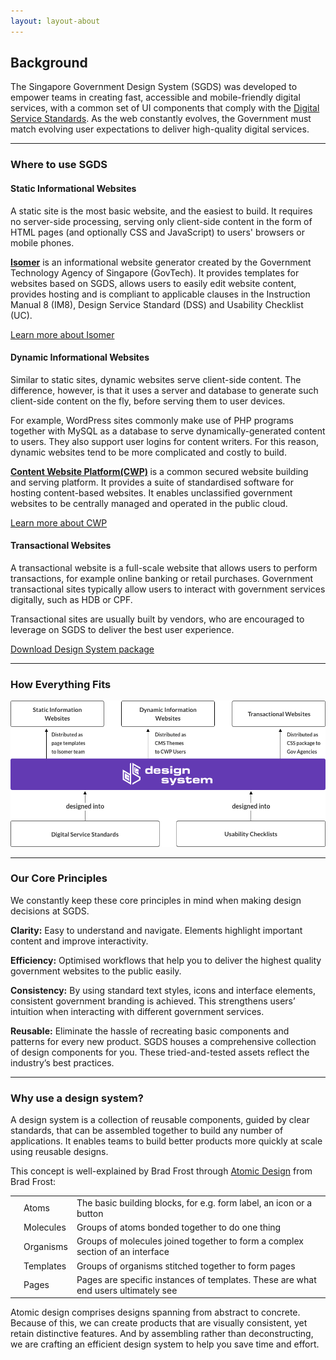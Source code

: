 ```yaml
---
layout: layout-about
---
```


<h2>Background</h2>
<p>
    The Singapore Government Design System (SGDS) was developed to empower
    teams in creating fast, accessible and mobile-friendly digital services,
    with a common set of UI components that comply with the
    <a href="https://www.tech.gov.sg/digital-service-standards/">Digital Service
    Standards</a>. As the web constantly evolves, the Government must match
    evolving user expectations to deliver high-quality digital services.
</p>
<hr/>

<h3>Where to use SGDS</h3>

<div class="sgds-box">
    <h4>Static Informational Websites</h4>
    <p>A static site is the most basic website, and the easiest to build. It
        requires no server-side processing, serving only client-side content in the form of HTML pages
        (and optionally CSS and JavaScript) to users' browsers or mobile phones.</p>
    <p><strong><a href="https://www.isomer.gov.sg/">Isomer</a></strong> is an informational website
        generator created by the Government
        Technology Agency of
        Singapore (GovTech). It provides templates for websites based on SGDS, allows users to easily
        edit website content, provides hosting and is compliant to
        applicable clauses in the Instruction Manual 8 (IM8), Design Service Standard (DSS) and
        Usability Checklist (UC).</p>
    <a class="sgds-button is-rounded is-primary" href="https://isomer.gov.sg/" target="_blank">Learn more
        about Isomer</a>
</div>
<div class="sgds-box">
    <h4>Dynamic Informational Websites</h4>
    <p>
        Similar to static sites, dynamic websites serve client-side content.
        The difference, however, is that it uses a server and database to
        generate such client-side content on the fly, before serving them to
        user devices.
    </p>
    <p>
        For example, WordPress sites commonly make use of PHP programs together
        with MySQL as a database to serve dynamically-generated content to users.
        They also support user logins for content writers. For this reason,
        dynamic websites tend to be more complicated and costly to build.
    </p>
    <p>
      <strong>
        <a href="https://www.xtremax.com/discover-cwp">
          Content Website Platform(CWP)</a>
      </strong> is a common secured website building and serving platform.
      It provides a suite of standardised software for hosting content-based
      websites. It enables unclassified government websites to be
      centrally managed and operated in the public cloud.
    </p>
    <a class="sgds-button is-rounded is-primary" href="https://www.xtremax.com/discover-cwp"
        target="_blank">Learn more about CWP</a>
</div>
<div class="sgds-box">
    <h4>Transactional Websites</h4>
    <p>A transactional website is a full-scale website that allows users to perform transactions, for
        example online banking or retail purchases. Government transactional sites typically allow users
        to interact with government services digitally, such as HDB or CPF.</p>
    <p>Transactional sites are usually built by vendors, who are encouraged to leverage on SGDS to
        deliver the best user experience.</p>
    <a class="sgds-button is-rounded is-primary" href="/assets/downloads/sgds-govtech.zip"
        target="_blank">Download Design System package</a>
</div>

<hr />

<h3>How Everything Fits</h3>

<img src="/assets/img/img_relationships.png" alt="relationships" />

<hr>

<h3>
    Our Core Principles
</h3>
<p>
    We constantly keep these core principles in mind when making design decisions
    at SGDS.
</p>
<p>
    <b>Clarity:</b> Easy to understand and navigate. Elements highlight
    important content and improve interactivity.
</p>
<p>
    <b>Efficiency:</b> Optimised workflows that help you to deliver the highest
    quality government websites to the public easily.
</p>
<p>
    <b>Consistency:</b> By using standard text styles, icons and interface
    elements, consistent government branding is achieved. This strengthens
    users’ intuition when interacting with different government services.
</p>
<p>
    <b>Reusable:</b> Eliminate the hassle of recreating basic components and
    patterns for every new product. SGDS houses a comprehensive collection of
    design components for you. These tried-and-tested assets reflect the
    industry’s best practices.
</p>


<hr>

<h3>Why use a design system?</h3>
<p>A design system is a collection of reusable components, guided by clear
  standards, that can be assembled together to build any number of applications.
  It enables teams to build better products more quickly at scale using
  reusable designs.
</p>
<p>This concept is well-explained by Brad Frost through <a href="http://bradfrost.com/blog/post/atomic-web-design/"
        target="_blank">Atomic Design</a>
    from Brad Frost:</p>
<table class="table">
    <tbody>
        <tr>
            <td><span class="sgds-icon sgds-icon-atom is-size-5"></span></td>
            <td>Atoms</td>
            <td>The basic building blocks, for e.g. form label, an icon or a button</td>
        </tr>
        <tr>
            <td><span class="sgds-icon sgds-icon-molecule is-size-5"></span></td>
            <td>Molecules</td>
            <td>Groups of atoms bonded together to do one thing</td>
        </tr>
        <tr>
            <td><span class="sgds-icon sgds-icon-organism is-size-5"></span></td>
            <td>Organisms</td>
            <td>Groups of molecules joined together to form a complex section of an interface</td>
        </tr>
        <tr>
            <td><span class="sgds-icon sgds-icon-template is-size-5"></span></td>
            <td>Templates</td>
            <td>Groups of organisms stitched together to form pages</td>
        </tr>
        <tr>
            <td><span class="sgds-icon sgds-icon-page is-size-5"></span></td>
            <td>Pages</td>
            <td>Pages are specific instances of templates. These are what end users ultimately see
            </td>
        </tr>
    </tbody>
</table>
<p>
  Atomic design comprises designs spanning from abstract to concrete.
  Because of this, we can create products that are visually consistent,
  yet retain distinctive features. And by assembling rather than deconstructing,
  we are crafting an efficient design system to help you save time and effort.
</p>

